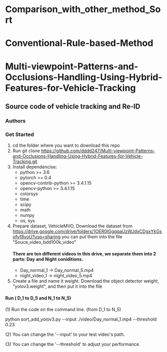 # Comparison_with_other_method_Sort
# Conventional-Rule-based-Method
# Multi-viewpoint-Patterns-and-Occlusions-Handling-Using-Hybrid-Features-for-Vehicle-Tracking

## Source code of vehicle tracking and Re-ID

### Authors



### Get Started
1. cd the folder where you want to download this repo
2. Run git clone https://github.com/dddd247/Multi-viewpoint-Patterns-and-Occlusions-Handling-Using-Hybrid-Features-for-Vehicle-Tracking.git
3. Install dependencise:
   * python >= 3.6
   * pytorch >= 0.4
   * opencv-contrib-python >= 3.4.1.15
   * opencv-python >= 3.4.1.15
   * colorsys
   * time
   * scipy
   * math
   * numpy
   * os, sys
4. Prepare dataset, VehicleMVO,
   Download the dataset from https://drive.google.com/drive/folders/1OER0lGggqaUzWJdxCDgxYkGsofvf8voU?usp=sharing
   you can put them into the file "Souce_video_bdd100k_video"
   #### There are ten different videos in this drive, we separate them into 2 parts: Day and Night coniditions.
   * Day_normal_1 -> Day_normal_5.mp4
   * night_video_1 -> night_video_5.mp4
5. Create a file and name it weight.
   Download the object detector weight, "yolov3.weight", and then put it into the file 
   
   
#### Run ( D_1 to D_5 and N_1 to N_5)
(1) Run the code on the command line. (from D_1 to N_5)
    
python sort_add_yolov3.py --input ./video/Day_normal_1.mp4 --threshold 0.23               
    
(2) You can change the '--input' to your test video's path.

(3) You can change the '--threshold' to adjust your performance.







